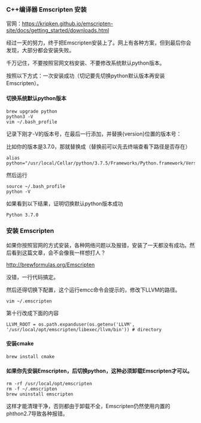 ### C++编译器 Emscripten 安装

官网：https://kripken.github.io/emscripten-site/docs/getting_started/downloads.html

经过一天的努力，终于把Emscripten安装上了。网上有各种方案，但到最后你会发现，大部分都会安装失败。

千万记住，不要按照官网文档安装、不要修改系统默认python版本。

按照以下方式：一次安装成功（切记要先切换python默认版本再安装Emscripten）。

#### 切换系统默认python版本
```shell
brew upgrade python
python3 -V
vim ~/.bash_profile
```

记录下刚才-V的版本号，在最后一行添加，并替换{version}位置的版本号：

比如你的版本是3.7.0，那就替换成（替换前可以先去终端查看下路径是否存在）

```
alias python="/usr/local/Cellar/python/3.7.5/Frameworks/Python.framework/Versions/3.7/bin/python3.7"
```
然后运行

```
source ~/.bash_profile
python -V
```

如果看到以下结果，证明切换默认python版本成功
```
Python 3.7.0
```

### 安装 Emscripten
如果你按照官网的方式安装，各种网络问题以及报错，安装了一天都没有成功。然后看到这篇文章，会不会像我一样想打人？

http://brewformulas.org/Emscripten

没错，一行代码搞定。

然后还得切换下配置，这个运行emcc命令会提示的，修改下LLVM的路径。

```
vim ~/.emscripten
```

第十行改成下面的内容

```
LLVM_ROOT = os.path.expanduser(os.getenv('LLVM', '/usr/local/opt/emscripten/libexec/llvm/bin')) # directory
```

#### 安装cmake

```
brew install cmake
```


#### 如果你先安装Emscripten，后切换python，这种必须卸载Emscripten才可以。

```
rm -rf /usr/local/opt/emscripten
rm -f ~/.emscripten
brew uninstall emscripten
```

这样才能清理干净，否则都由于卸载不全，Emscripten仍然使用内置的phthon2.7导致各种报错。